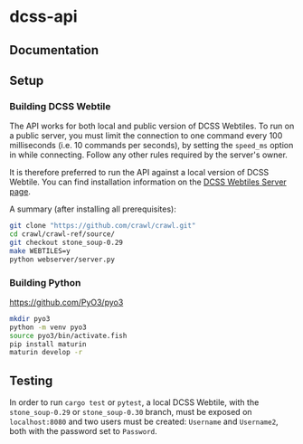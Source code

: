 # dcss-api


## Documentation

## Setup

### Building DCSS Webtile

The API works for both local and public version of DCSS Webtiles. To run on a public server, you must limit the connection to one command every 100 milliseconds (i.e. 10 commands per seconds), by setting the `speed_ms` option in while connecting. Follow any other rules required by the server's owner. 

It is therefore preferred to run the API against a local version of DCSS Webtile. You can find installation information on the [DCSS Webtiles Server page](https://github.com/crawl/crawl/tree/master/crawl-ref/source/webserver).

A summary (after installing all prerequisites):

```bash
git clone "https://github.com/crawl/crawl.git"
cd crawl/crawl-ref/source/
git checkout stone_soup-0.29
make WEBTILES=y
python webserver/server.py
```

### Building Python

https://github.com/PyO3/pyo3

```bash
mkdir pyo3
python -m venv pyo3
source pyo3/bin/activate.fish
pip install maturin
maturin develop -r
```

## Testing

In order to run `cargo test` or `pytest`, a local DCSS Webtile, with the `stone_soup-0.29` or `stone_soup-0.30` branch, must be exposed on `localhost:8080` and two users must be created: `Username` and `Username2`, both with the password set to `Password`.
